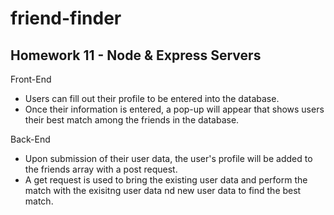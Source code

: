 # friend-finder
## Homework 11 - Node &amp; Express Servers

Front-End
- Users can fill out their profile to be entered into the database. 
- Once their information is entered, a pop-up will appear that shows users their best match among the friends in the database.

Back-End
- Upon submission of their user data, the user's profile will be added to the friends array with a post request.
- A get request is used to bring the existing user data and perform the match with the exisitng user data nd new user data to find the best match.


